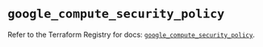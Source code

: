 # `google_compute_security_policy`

Refer to the Terraform Registry for docs: [`google_compute_security_policy`](https://registry.terraform.io/providers/hashicorp/google/6.49.0/docs/resources/compute_security_policy).
